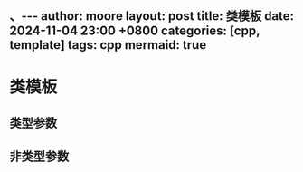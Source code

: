 
、---
author: moore
layout: post
title: 类模板
date: 2024-11-04 23:00 +0800
categories: [cpp, template]
tags: cpp
mermaid: true
---

# 类模板

## 类型参数

## 非类型参数




